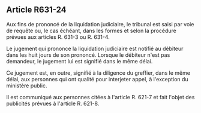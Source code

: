 Article R631-24
----
Aux fins de prononcé de la liquidation judiciaire, le tribunal est saisi par
voie de requête ou, le cas échéant, dans les formes et selon la procédure
prévues aux articles R. 631-3 ou R. 631-4.

Le jugement qui prononce la liquidation judiciaire est notifié au débiteur dans
les huit jours de son prononcé. Lorsque le débiteur n'est pas demandeur, le
jugement lui est signifié dans le même délai.

Ce jugement est, en outre, signifié à la diligence du greffier, dans le même
délai, aux personnes qui ont qualité pour interjeter appel, à l'exception du
ministère public.

Il est communiqué aux personnes citées à l'article R. 621-7 et fait l'objet des
publicités prévues à l'article R. 621-8.
